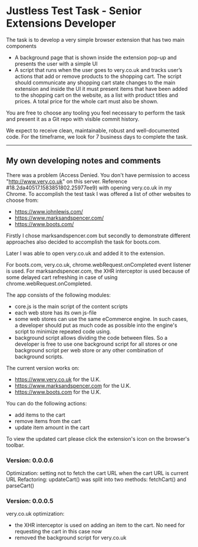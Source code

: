 # Justless Test Task - Senior Extensions Developer

The task is to develop a very simple browser extension that has two main components

- A background page that is shown inside the extension pop-up and presents the user with a simple UI
- A script that runs when the user goes to very.co.uk and tracks user’s actions that add or remove products to the shopping cart. The script should communicate any shopping cart state changes to the main extension and inside the UI it must present items that have been added to the shopping cart on the website, as a list with product titles and prices. A total price for the whole cart must also be shown.

You are free to choose any tooling you feel necessary to perform the task and present it as a Git repo with visible commit history.

We expect to receive clean, maintainable, robust and well-documented code. For the timeframe, we look for 7 business days to complete the task.

---

## My own developing notes and comments

There was a problem (Access Denied. You don't have permission to access "<http://www.very.co.uk>" on this server. Reference #18.2da40517.1583851802.25977ee9) with opening very.co.uk in my Chrome. To accomplish the test task I was offered a list of other websites to choose from:

- https://www.johnlewis.com/
- https://www.marksandspencer.com/
- https://www.boots.com/

Firstly I chose marksandspencer.com but secondly to demonstrate different approaches also decided to accomplish the task for boots.com.

Later I was able to open very.co.uk and added it to the extension.

For boots.com, very.co.uk, chrome.webRequest.onCompleted event listener is used.
For marksandspencer.com, the XHR interceptor is used because of some delayed cart refreshing in case of using chrome.webRequest.onCompleted.

The app consists of the following modules:

- core.js is the main script of the content scripts
- each web store has its own js-file
- some web stores can use the same eCommerce engine. In such cases, a developer should put as much code as possible into the engine's script to minimize repeated code using.
- background script allows dividing the code between files. So a developer is free to use one background script for all stores or one background script per web store or any other combination of background scripts.

The current version works on:

- https://www.very.co.uk for the U.K.
- https://www.marksandspencer.com for the U.K.
- https://www.boots.com for the U.K.

You can do the following actions:

- add items to the cart
- remove items from the cart
- update item amount in the cart

To view the updated cart please click the extension's icon on the browser's toolbar.

### Version: 0.0.0.6

Optimization: setting not to fetch the cart URL when the cart URL is current URL
Refactoring: updateCart() was split into two methods: fetchCart() and parseCart()

### Version: 0.0.0.5

very.co.uk optimization:

- the XHR interceptor is used on adding an item to the cart. No need for requesting the cart in this case now
- removed the background script for very.co.uk
